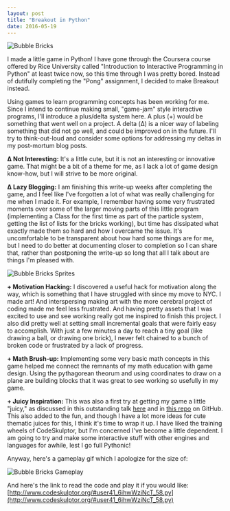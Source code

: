 ```yaml
---
layout: post
title: "Breakout in Python"
date: 2016-05-19
---
```


![Bubble Bricks](https://raw.githubusercontent.com/katieamazing/breakout/master/writeup/bb_1467260308.55.jpg)

I made a little game in Python! I have gone through the Coursera course offered by Rice University called "Introduction to Interactive Programming in Python" at least twice now, so this time through I was pretty bored. Instead of dutifully completing the "Pong" assignment, I decided to make Breakout instead.

Using games to learn programming concepts has been working for me. Since I intend to continue making small, "game-jam" style interactive programs, I'll introduce a plus/delta system here. A plus (+) would be something that went well on a project. A delta (Δ) is a nicer way of labeling something that did not go well, and could be improved on in the future. I'll try to think-out-loud and consider some options for addressing my deltas in my post-mortum blog posts.

**Δ Not Interesting:** It's a little cute, but it is not an interesting or innovative game. That might be a bit of a theme for me, as I lack a lot of game design know-how, but I will strive to be more original.

**Δ Lazy Blogging:** I am finishing this write-up weeks after completing the game, and I feel like I've forgotten a lot of what was really challenging for me when I made it. For example, I remember having some very frustrated moments over some of the larger moving parts of this little program (implementing a Class for the first time as part of the particle system, getting the list of lists for the bricks working), but time has dissipated what exactly made them so hard and how I overcame the issue. It's uncomfortable to be transparent about how hard some things are for me, but I need to do better at documenting closer to completion so I can share that, rather than postponing the write-up so long that all I talk about are things I'm pleased with.

![Bubble Bricks Sprites](https://raw.githubusercontent.com/katieamazing/breakout/master/writeup/breakout_sprites.png)

**+ Motivation Hacking:** I discovered a useful hack for motivation along the way, which is something that I have struggled with since my move to NYC. I made art! And interspersing making art with the more cerebral project of coding made me feel less frustrated. And having pretty assets that I was excited to use and see working really got me inspired to finish this project. I also did pretty well at setting small incremental goals that were fairly easy to accomplish. With just a few minutes a day to reach a tiny goal (like drawing a ball, or drawing one brick), I never felt chained to a bunch of broken code or frustrated by a lack of progress. 

**+ Math Brush-up:** Implementing some very basic math concepts in this game helped me connect the remnants of my math education with game design. Using the pythagorean theorum and using coordinates to draw on a plane are building blocks that it was great to see working so usefully in my game.

**+ Juicy Inspiration:** This was also a first try at getting my game a little "juicy," as discussed in this outstanding talk [here](https://www.youtube.com/watch?v=Fy0aCDmgnxg) and in [this repo](https://github.com/grapefrukt/juicy-breakout) on GitHub. This also added to the fun, and though I have a lot more ideas for cute thematic juices for this, I think it's time to wrap it up. I have liked the training wheels of CodeSkulptor, but I'm concerned I've become a little dependent. I am going to try and make some interactive stuff with other engines and languages for awhile, lest I go full Pythonic!



Anyway, here's a gameplay gif which I apologize for the size of:

![Bubble Bricks Gameplay](https://github.com/katieamazing/breakout/blob/master/writeup/gameplay.gif)

And here's the link to read the code and play it if you would like: [http://www.codeskulptor.org/#user41_6ihwWziNcT_58.py](http://www.codeskulptor.org/#user41_6ihwWziNcT_58.py)
